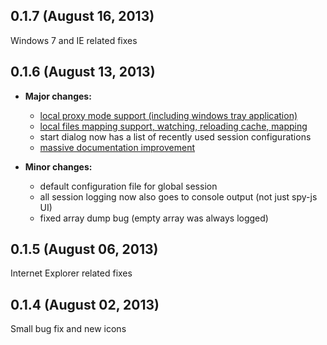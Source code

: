 ## 0.1.7 (August 16, 2013)

Windows 7 and IE related fixes

## 0.1.6 (August 13, 2013)

- **Major changes:**
	- [local proxy mode support (including windows tray application)](https://github.com/spy-js/spy-js/blob/master/README.md#local-proxy)
	- [local files mapping support, watching, reloading cache, mapping](https://github.com/spy-js/spy-js/blob/master/README.md#mapping-to-local-files)
	- start dialog now has a list of recently used session configurations
	- [massive documentation improvement](https://github.com/spy-js/spy-js)

- **Minor changes:**
	- default configuration file for global session
	- all session logging now also goes to console output (not just spy-js UI)
	- fixed array dump bug (empty array was always logged)

## 0.1.5 (August 06, 2013)

Internet Explorer related fixes

## 0.1.4 (August 02, 2013)
Small bug fix and new icons
